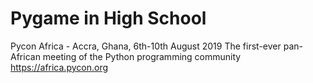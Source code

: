 # Pygame in High School

Pycon Africa - Accra, Ghana, 6th-10th August 2019
The first-ever pan-African meeting of the Python programming community
<https://africa.pycon.org>

